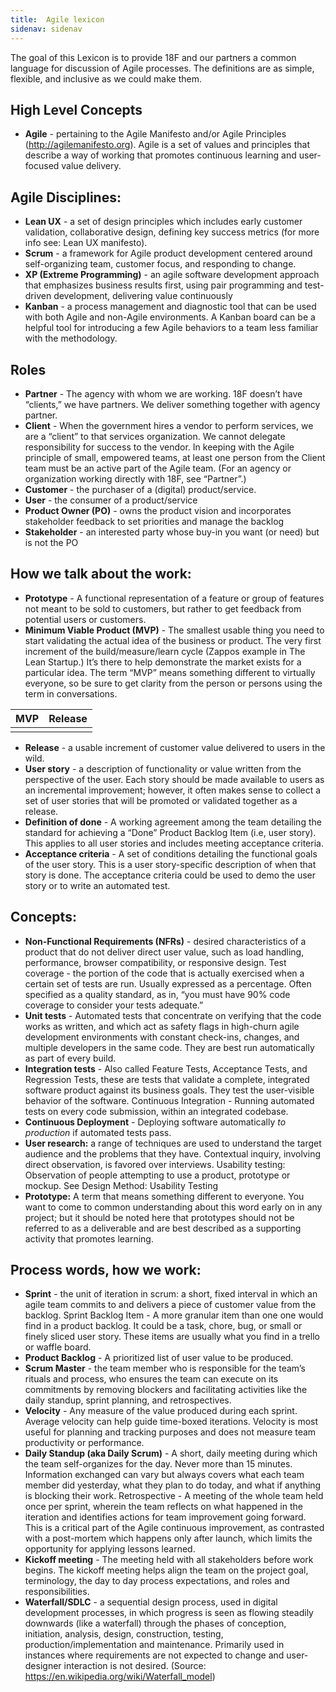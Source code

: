```yaml
---
title:  Agile lexicon
sidenav: sidenav
---
```

The goal of this Lexicon is to provide 18F and our partners a  common language for discussion of Agile processes. The definitions are as simple, flexible, and inclusive as we could make them.

## High Level Concepts
- **Agile** - pertaining to the Agile Manifesto and/or Agile Principles (http://agilemanifesto.org). Agile is a set of values and principles that describe a way of working that promotes continuous learning and user-focused value delivery.

## Agile Disciplines:
- **Lean UX** - a set of design principles which includes early customer validation, collaborative design, defining key success metrics (for more info see: Lean UX manifesto).
- **Scrum** - a framework for Agile product development centered around self-organizing team, customer focus, and responding to change.
- **XP (Extreme Programming)** - an agile software development approach that emphasizes business results first, using pair programming and test-driven development, delivering value continuously
- **Kanban** - a process management and diagnostic tool that can be used with both Agile and non-Agile environments.  A Kanban board can be a helpful tool for introducing a few Agile behaviors to a team less familiar with the methodology.

## Roles
- **Partner** - The agency with whom we are working. 18F doesn’t have “clients,” we have partners. We deliver something together with agency partner.  
- **Client** - When the government hires a vendor to perform services, we are a “client” to that services organization. We cannot delegate responsibility for success to the vendor. In keeping with the Agile principle of small, empowered teams, at least one person from the Client team must be an active part of the Agile team. (For an agency or organization working directly with 18F, see “Partner”.)
- **Customer** - the purchaser of a (digital) product/service.
- **User** - the consumer of a product/service
- **Product Owner (PO)** - owns the product vision and incorporates stakeholder feedback to set priorities and manage the backlog
- **Stakeholder** - an interested party whose buy-in you want (or need) but is not the PO


## How we talk about the work:
- **Prototype** - A functional representation of a feature or group of features not meant to be sold to customers, but rather to get feedback from potential users or customers.
- **Minimum Viable Product (MVP)** - The smallest usable thing you need to start validating the actual idea of the business or product. The very first increment of the build/measure/learn cycle (Zappos example in The Lean Startup.) It’s there to help demonstrate the market exists for a particular idea. The term “MVP” means something different to virtually everyone, so be sure to get clarity from the person or persons using the term in conversations.

| MVP |	Release |
| --- | ------- |
|     |         |

- **Release** - a usable increment of customer value delivered to users in the wild.
- **User story** - a description of functionality or value written from the perspective of the user.  Each story should be made available to users as an incremental improvement; however, it often makes sense to collect a set of user stories that will be promoted or validated together as a release.  
- **Definition of done** -  A working agreement among the team detailing the standard for achieving a “Done” Product Backlog Item (i.e, user story). This applies to all user stories and includes meeting acceptance criteria.
- **Acceptance criteria** - A set of conditions detailing the functional goals of the user story. This is a user story-specific description of when that story is done. The acceptance criteria could be used to demo the user story or to write an automated test.

## Concepts:
- **Non-Functional Requirements (NFRs)**  - desired characteristics of a product that do not deliver direct user value, such as load handling, performance, browser compatibility, or responsive design.
Test coverage - the portion of the code that is actually exercised when a certain set of tests are run. Usually expressed as a percentage. Often specified as a quality standard, as in, “you must have 90% code coverage to consider your tests adequate.”
- **Unit tests** - Automated tests that concentrate on verifying that the code works as written, and which act as safety flags in high-churn agile development environments with constant check-ins, changes, and multiple developers in the same code. They are best run automatically as part of every build.
- **Integration tests** - Also called Feature Tests, Acceptance Tests, and Regression Tests, these are tests that validate a complete, integrated software product against its business goals. They test the user-visible behavior of the software.
Continuous Integration - Running automated tests on every code submission, within an integrated codebase.
- **Continuous Deployment** - Deploying software automatically _to production_ if automated tests pass.
- **User research:** a range of techniques are used to understand the target audience and the problems that they have. Contextual inquiry, involving direct observation, is favored over interviews.
Usability testing: Observation of people attempting to use a product, prototype or mockup.  See Design Method: Usability Testing
- **Prototype:** A term that means something different to everyone. You want to come to common understanding about this word early on in any project; but it should be noted here that prototypes should not be referred to as a deliverable and are best described as a supporting activity that promotes learning.  

## Process words, how we work:
- **Sprint** - the unit of iteration in scrum: a short, fixed interval in which an agile team commits to and delivers a piece of customer value from the backlog.
Sprint Backlog Item - A more granular item than one one would find in a product backlog. It could be a task, chore, bug, or small or finely sliced user story. These items are usually what you find in a trello or waffle board.
- **Product Backlog** - A prioritized list of user value to be produced.
- **Scrum Master** - the team member who is responsible for the team’s rituals and process, who ensures the team can execute on its commitments by removing blockers and facilitating activities like the daily standup, sprint planning, and retrospectives.
- **Velocity** - Any measure of the value produced during each sprint.  Average velocity can help guide time-boxed iterations.  Velocity is most useful for planning and tracking purposes and does not measure team productivity or performance.
- **Daily Standup (aka Daily Scrum)** - A short, daily meeting during which the team self-organizes for the day. Never more than 15 minutes. Information exchanged can vary but always covers what each team member did yesterday, what they plan to do today, and what if anything is blocking their work.
Retrospective -  A meeting of the whole team held once per sprint, wherein the team reflects on what happened in the iteration and identifies actions for team improvement going forward.  This is a critical part of the Agile continuous improvement, as contrasted with a post-mortem which happens only after launch, which limits the opportunity for applying lessons learned.
- **Kickoff meeting** - The meeting held with all stakeholders before work begins.   The kickoff meeting helps align the team on the project goal, terminology, the day to day process expectations, and roles and responsibilities.  
- **Waterfall/SDLC** - a sequential design process, used in digital development processes, in which progress is seen as flowing steadily downwards (like a waterfall) through the phases of conception, initiation, analysis, design, construction, testing, production/implementation and maintenance. Primarily used in instances where requirements are not expected to change and user-designer interaction is not desired. (Source: https://en.wikipedia.org/wiki/Waterfall_model)
